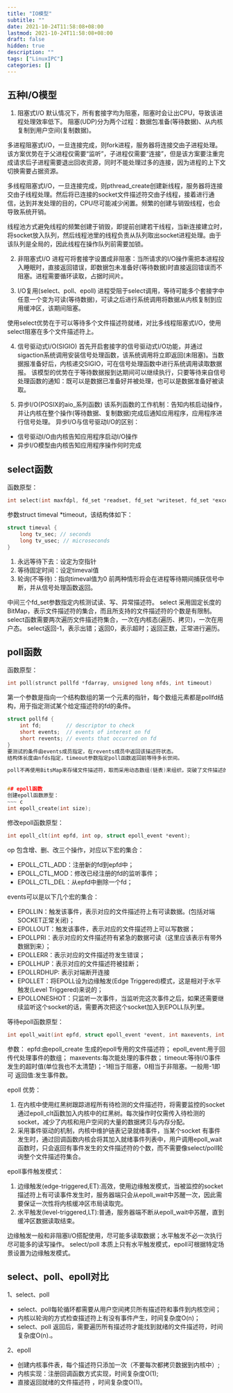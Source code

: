 ```yaml
---
title: "IO模型"
subtitle: ""
date: 2021-10-24T11:58:08+08:00
lastmod: 2021-10-24T11:58:08+08:00
draft: false
hidden: true
description: ""
tags: ["LinuxIPC"]
categories: []
---
```


<!--more-->

## 五种I/O模型
1. 阻塞式I/O
默认情况下，所有套接字均为阻塞，阻塞时会让出CPU，导致该进程处理效率低下。
阻塞(UDP)分为两个过程：数据包准备(等待数据)、从内核复制到用户空间(复制数据)。

多进程阻塞式I/O，一旦连接完成，则fork进程，服务器将连接交由子进程处理。该方案优势在于父进程仅需要“监听”，子进程仅需要“连接”，但是该方案要注重完成请求后子进程需要退出回收资源，同时不能处理过多的连接，因为进程的上下文切换需要占据资源。

多线程阻塞式I/O，一旦连接完成，则pthread_create创建新线程，服务器将连接交由子线程处理。然后将已连接的socket文件描述符交由子线程，接着进行通信，达到并发处理的目的，CPU尽可能减少闲置。频繁的创建与销毁线程，也会导致系统开销。

线程池方式避免线程的频繁创建于销毁，即提前创建若干线程，当新连接建立时，将socket放入队列，然后线程池里的线程负责从队列取出socket进程处理。由于该队列是全局的，因此线程在操作队列前需要加锁。

2. 非阻塞式I/O
进程可将套接字设置成非阻塞：当所请求的I/O操作需把本进程投入睡眠时，直接返回错误，即数据包未准备好(等待数据)时直接返回错误而不阻塞。进程需要循环读取，占据时间片。

3. I/O复用(select、poll、epoll)
进程受阻于select调用，等待可能多个套接字中任意一个变为可读(等待数据)，可读之后进行系统调用将数据从内核复制到应用缓冲区，该期间阻塞。

使用select优势在于可以等待多个文件描述符就绪，对比多线程阻塞式I/O，使用select阻塞在多个文件描述符上。

4. 信号驱动式I/O(SIGIO)
首先开启套接字的信号驱动式I/O功能，并通过sigaction系统调用安装信号处理函数，该系统调用将立即返回(未阻塞)。当数据报准备好后，内核递交SIGIO，可在信号处理函数中进行系统调用读取数据报。
该模型的优势在于等待数据报到达期间可以继续执行，只要等待来自信号处理函数的通知：既可以是数据已准备好并被处理，也可以是数据准备好被读取。

5. 异步I/O(POSIX的aio_系列函数)
该系列函数的工作机制：告知内核启动操作，并让内核在整个操作(等待数据、复制数据)完成后通知应用程序，应用程序进行信号处理。
异步I/O与信号驱动I/O的区别：
- 信号驱动I/O由内核告知应用程序启动I/O操作
- 异步I/O模型由内核告知应用程序操作何时完成

## select函数 
函数原型：
~~~ c
int select(int maxfdpl, fd_set *readset, fd_set *writeset, fd_set *exceptset, const struct timeval *timeout);
~~~
参数struct timeval *timeout，该结构体如下：
~~~ c
struct timeval {
    long tv_sec; // seconds
    long tv_usec; // microseconds
}
~~~
1. 永远等待下去：设定为空指针
2. 等待固定时间：设定timeval值
3. 轮询(不等待)：指向timeval值为0
前两种情形将会在进程等待期间捕获信号中断，并从信号处理函数返回。

中间三个fd_set参数指定内核测试读、写、异常描述符。
select 采用固定长度的BitMap，表示文件描述符的集合，而且所支持的文件描述符的个数是有限制。
select函数需要两次遍历文件描述符集合，一次在内核态(遍历、拷贝)，一次在用户态。
select返回-1，表示出错；返回0，表示超时；返回正数，正常进行遍历。

## poll函数
函数原型：
~~~ c
int poll(strunct pollfd *fdarray, unsigned long nfds, int timeout)
~~~
第一个参数是指向一个结构数组的第一个元素的指针，每个数组元素都是pollfd结构，用于指定测试某个给定描述符的fd的条件。
~~~ c
struct pollfd {
    int fd;        // descriptor to check
    short events;  // events of interest on fd
    short revents; // events that occurred on fd
}
要测试的条件由events成员指定，在revents成员中返回该描述符状态。
结构体长度由nfds指定，timeout参数指定poll函数返回前等待多长世间。

poll不再使用BitsMap来存储文件描述符，取而采用动态数组(链表)来组织，突破了文件描述的数量限制，除此外均相似。


## epoll函数
创建epoll函数原型：
~~~ c
int epoll_create(int size);
~~~
修改epoll函数原型：
~~~c
int epoll_clt(int epfd, int op, struct epoll_event *event);
~~~
op 包含增、删、改三个操作，对应以下宏的集合：
- EPOLL_CTL_ADD：注册新的fd到epfd中；
- EPOLL_CTL_MOD：修改已经注册的fd的监听事件；
- EPOLL_CTL_DEL：从epfd中删除一个fd；

events可以是以下几个宏的集合：
- EPOLLIN：触发该事件，表示对应的文件描述符上有可读数据。(包括对端SOCKET正常关闭)；
- EPOLLOUT：触发该事件，表示对应的文件描述符上可以写数据；
- EPOLLPRI：表示对应的文件描述符有紧急的数据可读（这里应该表示有带外数据到来）；
- EPOLLERR：表示对应的文件描述符发生错误；
- EPOLLHUP：表示对应的文件描述符被挂断；
- EPOLLRDHUP: 表示对端断开连接
- EPOLLET：将EPOLL设为边缘触发(Edge Triggered)模式，这是相对于水平触发(Level Triggered)来说的；
- EPOLLONESHOT：只监听一次事件，当监听完这次事件之后，如果还需要继续监听这个socket的话，需要再次把这个socket加入到EPOLL队列里。


等待epoll函数原型：
~~~c
int epoll_wait(int epfd, struct epoll_event *event, int maxevents, int timeout);
~~~
参数：
epfd:由epoll_create 生成的epoll专用的文件描述符；
epoll_event:用于回传代处理事件的数组；
maxevents:每次能处理的事件数；
timeout:等待I/O事件发生的超时值(单位我也不太清楚)；-1相当于阻塞，0相当于非阻塞。一般用-1即可
返回值:发生事件数。


epoll 优势：
1. 在内核中使用红黑树跟踪进程所有待检测的文件描述符，将需要监控的socket 通过epoll_clt函数加入内核中的红黑树。每次操作时仅需传入待检测的socket，减少了内核和用户空间的大量的数据拷贝与内存分配。
2. 采用事件驱动的机制，内核中维护链表记录就绪事件，当某个socket 有事件发生时，通过回调函数内核会将其加入就绪事件列表中，用户调用epoll_wait函数时，只会返回有事件发生的文件描述符的个数，而不需要像select/poll轮询整个文件描述符集合。

epoll事件触发模式：
1. 边缘触发(edge-triggered,ET):高效，使用边缘触发模式，当被监控的socket描述符上有可读事件发生时，服务器端只会从epoll_wait中苏醒一次，因此需要保证一次性将内核缓冲区市局读取完。
2. 水平触发(level-triggered,LT):普通，服务器端不断从epoll_wait中苏醒，直到缓冲区数据读取结束。

边缘触发一般和非阻塞I/O搭配使用，尽可能多读取数据；水平触发不必一次执行尽可能多的读写操作。
select/poll 本质上只有水平触发模式，epoll可根据特定场景设置为边缘触发模式。


## select、poll、epoll对比
1、select、poll
- select、poll每轮循环都需要从用户空间拷贝所有描述符和事件到内核空间；
- 内核以轮询的方式检查描述符上有没有事件产生，时间复杂度O(n)；
- select、poll 返回后，需要遍历所有描述符才能找到就绪的文件描述符，时间复杂度O(n).。

2、epoll
- 创建内核事件表，每个描述符只添加一次（不要每次都拷贝数据到内核中）;
- 内核实现：注册回调函数方式实现，时间复杂度O(1);
- 直接返回就绪的文件描述符 ，时间复杂度O(1)。
